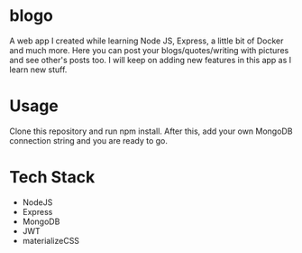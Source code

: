 # blogo
A web app I created while learning Node JS, Express, a little bit of Docker and much more. Here you can post your blogs/quotes/writing with pictures and see other's posts too. I will keep on adding new features in this app as I learn new stuff.

# Usage
Clone this repository and run npm install. After this, add your own MongoDB connection string and you are ready to go.

# Tech Stack
 - NodeJS
 - Express
 - MongoDB
 - JWT
 - materializeCSS
